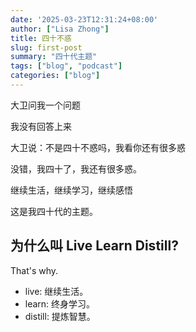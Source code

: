 ```yaml
---
date: '2025-03-23T12:31:24+08:00'
author: ["Lisa Zhong"]
title: 四十不惑
slug: first-post
summary: "四十代主题"
tags: ["blog", "podcast"]
categories: ["blog"]
---
```


大卫问我一个问题

我没有回答上来

大卫说：不是四十不惑吗，我看你还有很多惑

没错，我四十了，我还有很多惑。

继续生活，继续学习，继续感悟

这是我四十代的主题。



## 为什么叫 Live Learn Distill?

That's why.

- live: 继续生活。
- learn: 终身学习。
- distill: 提炼智慧。
